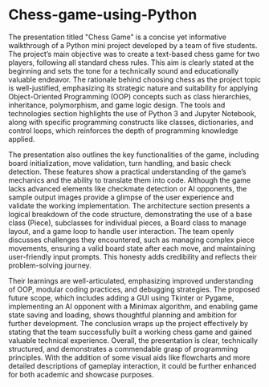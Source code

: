 # Chess-game-using-Python
The presentation titled "Chess Game" is a concise yet informative walkthrough of a Python mini project developed by a team of five students. The project’s main objective was to create a text-based chess game for two players, following all standard chess rules. This aim is clearly stated at the beginning and sets the tone for a technically sound and educationally valuable endeavor. The rationale behind choosing chess as the project topic is well-justified, emphasizing its strategic nature and suitability for applying Object-Oriented Programming (OOP) concepts such as class hierarchies, inheritance, polymorphism, and game logic design. The tools and technologies section highlights the use of Python 3 and Jupyter Notebook, along with specific programming constructs like classes, dictionaries, and control loops, which reinforces the depth of programming knowledge applied.

The presentation also outlines the key functionalities of the game, including board initialization, move validation, turn handling, and basic check detection. These features show a practical understanding of the game’s mechanics and the ability to translate them into code. Although the game lacks advanced elements like checkmate detection or AI opponents, the sample output images provide a glimpse of the user experience and validate the working implementation. The architecture section presents a logical breakdown of the code structure, demonstrating the use of a base class (Piece), subclasses for individual pieces, a Board class to manage layout, and a game loop to handle user interaction. The team openly discusses challenges they encountered, such as managing complex piece movements, ensuring a valid board state after each move, and maintaining user-friendly input prompts. This honesty adds credibility and reflects their problem-solving journey.

Their learnings are well-articulated, emphasizing improved understanding of OOP, modular coding practices, and debugging strategies. The proposed future scope, which includes adding a GUI using Tkinter or Pygame, implementing an AI opponent with a Minimax algorithm, and enabling game state saving and loading, shows thoughtful planning and ambition for further development. The conclusion wraps up the project effectively by stating that the team successfully built a working chess game and gained valuable technical experience. Overall, the presentation is clear, technically structured, and demonstrates a commendable grasp of programming principles. With the addition of some visual aids like flowcharts and more detailed descriptions of gameplay interaction, it could be further enhanced for both academic and showcase purposes.









